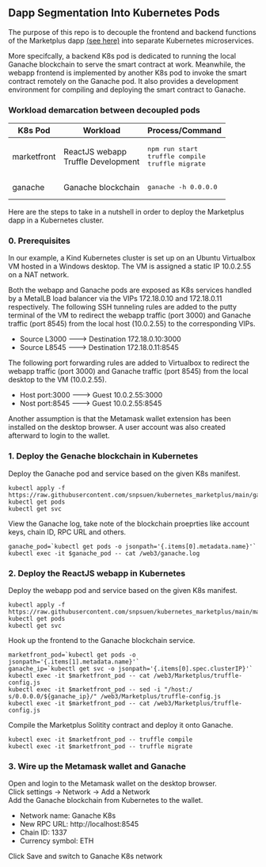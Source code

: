 ## Dapp Segmentation Into Kubernetes Pods
The purpose of this repo is to decouple the frontend and backend functions of the Marketplus dapp [(see here)](https://github.com/snpsuen/Marketplus) into separate Kubernetes microservices. 

More specifcally, a backend K8s pod is dedicated to running the local Ganache blockchain to serve the smart contract at work. Meanwhile, the webapp frontend is implemented by another K8s pod to invoke the smart contract remotely on the Ganache pod. It also provides a development environment for compiling and deploying the smart contract to Ganache.

### Workload demarcation between decoupled pods
<table>
	<thead>
		<tr>
			<th scope="col">K8s Pod</th>
			<th scope="col">Workload</th>
			<th scope="col">Process/Command</th>
		</tr>
	</thead>
	<tbody>
		<tr>
			<td>marketfront</td>
			<td aligh="left">ReactJS webapp <br> Truffle Development</td>
			<td aligh="left">
			<pre>npm run start<br>truffle compile<br>truffle migrate</pre>
			</td>
		</tr>
		<tr>
			<td>ganache</td>
			<td aligh="left">Ganache blockchain</td>
			<td aligh="left"><pre>ganache -h 0.0.0.0</pre></td>
		</tr>
	</tbody>
</table>

Here are the steps to take in a nutshell in order to deploy the Marketplus dapp in a Kubernetes cluster.

### 0. Prerequisites

In our example, a Kind Kubernetes cluster is set up on an Ubuntu Virtualbox VM hosted in a Windows desktop. The VM is assigned a static IP 10.0.2.55 on a NAT network.

Both the webapp and Ganache pods are exposed as K8s services handled by a MetalLB load balancer via the VIPs 172.18.0.10 and 172.18.0.11 respectively. The following SSH tunneling rules are added to the putty terminal of the VM to redirect the webapp traffic (port 3000) and Ganache traffic (port 8545) from the local host (10.0.2.55) to the corresponding VIPs.
* Source L3000 ---> Destination 172.18.0.10:3000
* Source L8545 ---> Destination 172.18.0.11:8545

The following port forwarding rules are added to Virtualbox to redirect the webapp traffic (port 3000) and Ganache traffic (port 8545) from the local desktop to the VM (10.0.2.55).
* Host port:3000 ---> Guest 10.0.2.55:3000
* Nost port:8545 ---> Guest 10.0.2.55:8545

Another assumption is that the Metamask wallet extension has been installed on the desktop browser. A user account was also created afterward to login to the wallet.

### 1. Deploy the Genache blockchain in Kubernetes

Deploy the Ganache pod and service based on the given K8s manifest.
```
kubectl apply -f https://raw.githubusercontent.com/snpsuen/kubernetes_marketplus/main/ganache_deploy_service.yaml
kubectl get pods
kubectl get svc
```
View the Ganache log, take note of the blockchain proeprties like account keys, chain ID, RPC URL and others.
```
ganache_pod=`kubectl get pods -o jsonpath='{.items[0].metadata.name}'`
kubectl exec -it $ganache_pod -- cat /web3/ganache.log
```
### 2. Deploy the ReactJS webapp in Kubernetes

Deploy the webapp pod and service based on the given K8s manifest.
```
kubectl apply -f https://raw.githubusercontent.com/snpsuen/kubernetes_marketplus/main/marketfront_deploy_service.yaml
kubectl get pods
kubectl get svc
```
Hook up the frontend to the Ganache blockchain service.
```
marketfront_pod=`kubectl get pods -o jsonpath='{.items[1].metadata.name}'`
ganache_ip=`kubectl get svc -o jsonpath='{.items[0].spec.clusterIP}'`
kubectl exec -it $marketfront_pod -- cat /web3/Marketplus/truffle-config.js
kubectl exec -it $marketfront_pod -- sed -i "/host:/ s/0.0.0.0/${ganache_ip}/" /web3/Marketplus/truffle-config.js
kubectl exec -it $marketfront_pod -- cat /web3/Marketplus/truffle-config.js
```
Compile the Marketplus Solitity contract and deploy it onto Ganache.
```
kubectl exec -it $marketfront_pod -- truffle compile
kubectl exec -it $marketfront_pod -- truffle migrate
```
### 3. Wire up the Metamask wallet and Ganache

Open and login to the Metamask wallet on the desktop browser. <br>
Click settings -> Network -> Add a Network <br>
Add the Ganache blockchain from Kubernetes to the wallet.
* Network name: Ganache K8s
* New RPC URL: http://localhost:8545
* Chain ID: 1337
* Currency symbol: ETH

Click Save and switch to Ganache K8s network







